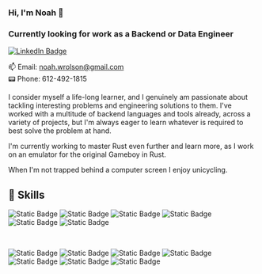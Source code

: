 ### Hi, I'm Noah 🎈 
### Currently looking for work as a Backend or Data Engineer

[![LinkedIn Badge](https://img.shields.io/badge/LinkedIn-Profile-informational?style=flat&logo=linkedin&logoColor=white&color=0D76A8)](https://www.linkedin.com/in/noah-wrolson/)

📫 Email: noah.wrolson@gmail.com <br>
📟 Phone: 612-492-1815

I consider myself a life-long learner, and I genuinely am passionate about tackling interesting problems and engineering solutions to them. I've worked with a multitude of backend languages and tools already, across a variety of projects, but I'm always eager to learn whatever is required to best solve the problem at hand.

I'm currently working to master Rust even further and learn more, as I work on an emulator for the original Gameboy in Rust.

When I'm not trapped behind a computer screen I enjoy unicycling.
## 💼 Skills

![Static Badge](https://img.shields.io/badge/Code-Rust-blue?logo=rust&logoColor=white)
![Static Badge](https://img.shields.io/badge/Code-Python-blue?logo=python&logoColor=white)
![Static Badge](https://img.shields.io/badge/Code-Java-blue?logo=coffeescript&logoColor=white)
![Static Badge](https://img.shields.io/badge/Code-Javascript-blue?logo=javascript&logoColor=white)
![Static Badge](https://img.shields.io/badge/Code-C-blue?logo=c&logoColor=white)
![Static Badge](https://img.shields.io/badge/Code-C%2B%2B-blue?logo=cplusplus&logoColor=white)

<br>

![Static Badge](https://img.shields.io/badge/Tool-Ansible-darkgreen?logo=ansible&logoColor=white)
![Static Badge](https://img.shields.io/badge/Tool-Elasticsearch-darkgreen?logo=elasticsearch&logoColor=white)
![Static Badge](https://img.shields.io/badge/Tool-Elastic_Beats-green?logo=beats&logoColor=white)
![Static Badge](https://img.shields.io/badge/Tool-Logstash-darkgreen?logo=logstash&logoColor=white)
![Static Badge](https://img.shields.io/badge/Tool-Kibana-darkgreen?logo=kibana&logoColor=white)
![Static Badge](https://img.shields.io/badge/Tool-Docker-darkgreen?logo=docker&logoColor=white)
![Static Badge](https://img.shields.io/badge/Tool-Terraform-darkgreen?logo=terraform&logoColor=white)



<!--
**nwrolson/nwrolson** is a ✨ _special_ ✨ repository because its `README.md` (this file) appears on your GitHub profile.

Here are some ideas to get you started:

- 🔭 I’m currently working on ...
- 🌱 I’m currently learning ...
- 👯 I’m looking to collaborate on ...
- 🤔 I’m looking for help with ...
- 💬 Ask me about ...
- 📫 How to reach me: ...
- 😄 Pronouns: ...
- ⚡ Fun fact: ...
-->
